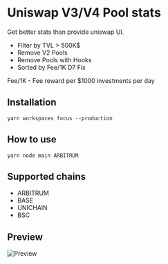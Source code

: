 # Uniswap V3/V4 Pool stats

Get better stats than provide uniswap UI. 
- Filter by TVL > 500K$
- Remove V2 Pools
- Remove Pools with Hooks
- Sorted by Fee/1K D7 Fix

Fee/1K - Fee reward per $1000 investments per day

## Installation
```yarn workspaces focus --production```

## How to use
```yarn node main ARBITRUM```

## Supported chains
- ARBITRUM
- BASE
- UNICHAIN
- BSC

## Preview
![Preview](https://raw.githubusercontent.com/8clever/uniswap-pool-stats/refs/heads/main/docs/preview.webp)

